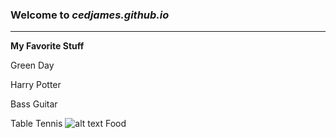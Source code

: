 ### Welcome to *cedjames.github.io*
---
**My Favorite Stuff**

Green Day

Harry Potter

Bass Guitar

Table Tennis
![alt text]()
Food


